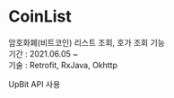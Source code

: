 # CoinList
암호화폐(비트코인) 리스트 조회, 호가 조회 기능   
기간 : 2021.06.05 ~    
기술 : Retrofit, RxJava, Okhttp   

UpBit API 사용
